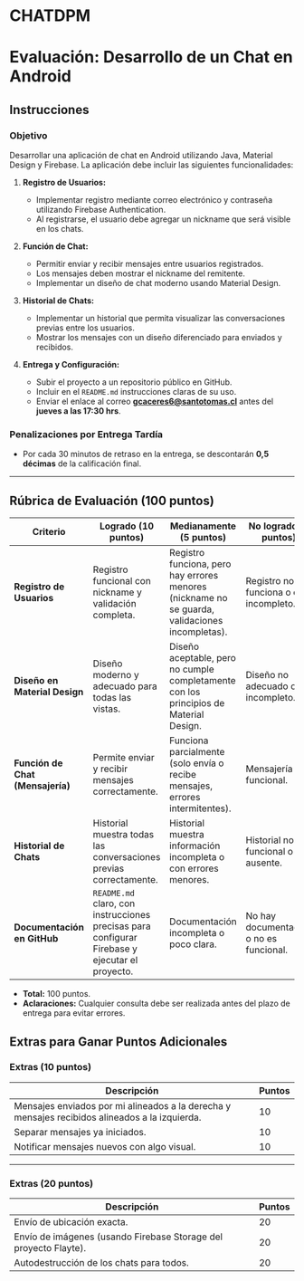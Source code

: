 # CHATDPM


# Evaluación: Desarrollo de un Chat en Android

## Instrucciones

### Objetivo
Desarrollar una aplicación de chat en Android utilizando Java, Material Design y Firebase. La aplicación debe incluir las siguientes funcionalidades:

1. **Registro de Usuarios:**
   - Implementar registro mediante correo electrónico y contraseña utilizando Firebase Authentication.
   - Al registrarse, el usuario debe agregar un nickname que será visible en los chats.

2. **Función de Chat:**
   - Permitir enviar y recibir mensajes entre usuarios registrados.
   - Los mensajes deben mostrar el nickname del remitente.
   - Implementar un diseño de chat moderno usando Material Design.

3. **Historial de Chats:**
   - Implementar un historial que permita visualizar las conversaciones previas entre los usuarios.
   - Mostrar los mensajes con un diseño diferenciado para enviados y recibidos.

4. **Entrega y Configuración:**
   - Subir el proyecto a un repositorio público en GitHub.
   - Incluir en el `README.md` instrucciones claras de su uso.
   - Enviar el enlace al correo **gcaceres6@santotomas.cl** antes del **jueves a las 17:30 hrs**.

### Penalizaciones por Entrega Tardía
- Por cada 30 minutos de retraso en la entrega, se descontarán **0,5 décimas** de la calificación final.

---

## Rúbrica de Evaluación (100 puntos)

| **Criterio**                          | **Logrado (10 puntos)**                     | **Medianamente (5 puntos)**                    | **No logrado (0 puntos)**                       |
|---------------------------------------|---------------------------------------------|-----------------------------------------------|------------------------------------------------|
| **Registro de Usuarios**              | Registro funcional con nickname y validación completa. | Registro funciona, pero hay errores menores (nickname no se guarda, validaciones incompletas). | Registro no funciona o está incompleto.       |
| **Diseño en Material Design**         | Diseño moderno y adecuado para todas las vistas. | Diseño aceptable, pero no cumple completamente con los principios de Material Design. | Diseño no adecuado o incompleto.              |
| **Función de Chat (Mensajería)**      | Permite enviar y recibir mensajes correctamente. | Funciona parcialmente (solo envía o recibe mensajes, errores intermitentes). | Mensajería no funcional.                      |
| **Historial de Chats**                | Historial muestra todas las conversaciones previas correctamente. | Historial muestra información incompleta o con errores menores. | Historial no funcional o ausente.             |
| **Documentación en GitHub**           | `README.md` claro, con instrucciones precisas para configurar Firebase y ejecutar el proyecto. | Documentación incompleta o poco clara.        | No hay documentación o no es funcional.       |

- **Total:** 100 puntos.
- **Aclaraciones:** Cualquier consulta debe ser realizada antes del plazo de entrega para evitar errores.


## Extras para Ganar Puntos Adicionales

### **Extras (10 puntos)**

| **Descripción**                                                                 | **Puntos** |
|--------------------------------------------------------------------------------|------------|
| Mensajes enviados por mi alineados a la derecha y mensajes recibidos alineados a la izquierda. | 10         |
| Separar mensajes ya iniciados.                                                  | 10         |
| Notificar mensajes nuevos con algo visual.                                      | 10         |

---

### **Extras (20 puntos)**

| **Descripción**                                                                | **Puntos** |
|-------------------------------------------------------------------------------|------------|
| Envío de ubicación exacta.                                                     | 20         |
| Envío de imágenes (usando Firebase Storage del proyecto Flayte).               | 20         |
| Autodestrucción de los chats para todos.                                       | 20         |

